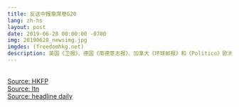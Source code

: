 ```yaml
---
title: 反送中报章席卷G20
lang: zh-hs
layout: post
date: 2019-06-28 00:00:00 -0700
img: 20190628_newsimg.jpg
imgdes: (freedomhkg.net)
description: 英国《卫报》、德国《南德意志报》、加拿大《环球邮报》和《Politico》欧洲网线上版27日都已经刊登来自港人的公开信，而澳洲《澳洲人报》（The Australian）、日本《朝日新闻》（The Asahi Shimbun）、《日本时报》（The Japan Times）、韩国《朝鲜日报》、《东亚日报》、《韩国日报》亦会在周五（28日）刊登公开信。信中重申要求港府撤回修例草案、释放所有示威者和成立独立调查委员会，调查警方滥用武力情况等诉求，并恳请各国人民向当地政府反映情况，将香港议题带到G20峰会上。
---
```

<br>[Source: HKFP](https://www.hongkongfp.com/2019/06/28/stand-hong-kong-g20-appeal-extradition-law-crisis-appears-10-intl-newspapers/)
<br>[Source: ltn](https://news.ltn.com.tw/news/world/breakingnews/2835935)
<br>[Source: headline daily](https://hd.stheadline.com/news/realtime/hk/1532667/%E5%8D%B3%E6%99%82-%E6%B8%AF%E8%81%9E-%E9%80%83%E7%8A%AF%E6%A2%9D%E4%BE%8B-G20%E9%96%8B%E5%B9%95-%E6%97%A5%E5%A0%B1%E7%AB%A0%E7%99%BB%E5%8F%8D%E4%BF%AE%E4%BE%8B%E5%BB%A3%E5%91%8A)